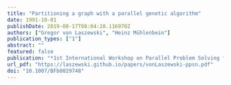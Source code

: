 ```yaml
---
title: "Partitioning a graph with a parallel genetic algorithm"
date: 1991-10-01
publishDate: 2019-08-17T08:04:20.116970Z
authors: ["Gregor von Laszewski", "Heinz Mühlenbein"]
publication_types: ["1"]
abstract: ""
featured: false
publication: "*1st International Workshop on Parallel Problem Solving from Nature*"
url_pdf: "https://laszewski.github.io/papers/vonLaszewski-ppsn.pdf"
doi: "10.1007/BFb0029748"
---
```



